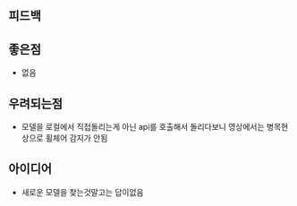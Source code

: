 ## 피드백

## 좋은점
- 없음

## 우려되는점 
- 모델을 로컬에서 직접돌리는게 아닌 api를 호출해서 돌리다보니 영상에서는 병목현상으로 휠체어 감지가 안됨

## 아이디어
- 새로운 모델을 찾는것말고는 답이없음